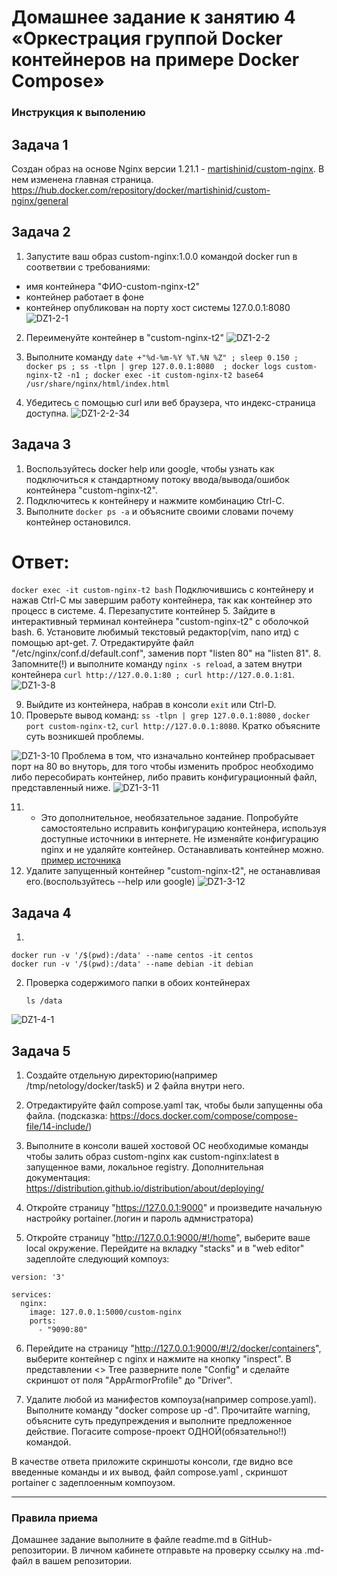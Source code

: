 
# Домашнее задание к занятию 4 «Оркестрация группой Docker контейнеров на примере Docker Compose»

### Инструкция к выполению

## Задача 1
Создан образ на основе Nginx версии 1.21.1 - [martishinid/custom-nginx](https://hub.docker.com/repository/docker/martishinid/custom-nginx/general).
В нем изменена главная страница. https://hub.docker.com/repository/docker/martishinid/custom-nginx/general

## Задача 2
1. Запустите ваш образ custom-nginx:1.0.0 командой docker run в соответвии с требованиями:
- имя контейнера "ФИО-custom-nginx-t2"
- контейнер работает в фоне
- контейнер опубликован на порту хост системы 127.0.0.1:8080
  ![DZ1-2-1](https://github.com/martishinid/DZ1/assets/121010186/4921187a-4b3e-481d-8948-83919a2f7f58)

2. Переименуйте контейнер в "custom-nginx-t2"
![DZ1-2-2](https://github.com/martishinid/DZ1/assets/121010186/863acd44-df2f-440c-9a73-7fdc94b25c2b)

3. Выполните команду ```date +"%d-%m-%Y %T.%N %Z" ; sleep 0.150 ; docker ps ; ss -tlpn | grep 127.0.0.1:8080  ; docker logs custom-nginx-t2 -n1 ; docker exec -it custom-nginx-t2 base64 /usr/share/nginx/html/index.html```
4. Убедитесь с помощью curl или веб браузера, что индекс-страница доступна.
![DZ1-2-2-34](https://github.com/martishinid/DZ1/assets/121010186/7b472ab6-43e9-4c22-a74f-f090dcdaa9fe)



## Задача 3
1. Воспользуйтесь docker help или google, чтобы узнать как подключиться к стандартному потоку ввода/вывода/ошибок контейнера "custom-nginx-t2".
2. Подключитесь к контейнеру и нажмите комбинацию Ctrl-C.
3. Выполните ```docker ps -a``` и объясните своими словами почему контейнер остановился.
# Ответ:
```docker exec -it custom-nginx-t2 bash```
Подключившись с контейнеру и нажав Ctrl-C мы завершим работу контейнера, так как контейнер это процесс в системе.
4. Перезапустите контейнер
5. Зайдите в интерактивный терминал контейнера "custom-nginx-t2" с оболочкой bash.
6. Установите любимый текстовый редактор(vim, nano итд) с помощью apt-get.
7. Отредактируйте файл "/etc/nginx/conf.d/default.conf", заменив порт "listen 80" на "listen 81".
8. Запомните(!) и выполните команду ```nginx -s reload```, а затем внутри контейнера ```curl http://127.0.0.1:80 ; curl http://127.0.0.1:81```.
![DZ1-3-8](https://github.com/martishinid/DZ1/assets/121010186/190bbfbb-1cd8-4dc1-9ad4-0ad462c0150c)

9. Выйдите из контейнера, набрав в консоли  ```exit``` или Ctrl-D.
10. Проверьте вывод команд: ```ss -tlpn | grep 127.0.0.1:8080``` , ```docker port custom-nginx-t2```, ```curl http://127.0.0.1:8080```. Кратко объясните суть возникшей проблемы.

![DZ1-3-10](https://github.com/martishinid/DZ1/assets/121010186/62f92b00-a7cc-43b6-b30c-6c8da8b187ef)
Проблема в том, что  изначально контейнер пробрасывает порт на 80 во внуторь, для того чтобы изменить проброс необходимо либо пересобирать контейнер, либо править конфигурационный файл, представленный ниже.
![DZ1-3-11](https://github.com/martishinid/DZ1/assets/121010186/0ba021f5-7249-4846-b762-6565bb0c4561)

11. * Это дополнительное, необязательное задание. Попробуйте самостоятельно исправить конфигурацию контейнера, используя доступные источники в интернете. Не изменяйте конфигурацию nginx и не удаляйте контейнер. Останавливать контейнер можно. [пример источника](https://www.baeldung.com/linux/assign-port-docker-container)
12. Удалите запущенный контейнер "custom-nginx-t2", не останавливая его.(воспользуйтесь --help или google)
![DZ1-3-12](https://github.com/martishinid/DZ1/assets/121010186/f537ac89-3b9d-45ce-adf8-3139c1fb016d)

## Задача 4

1.
```
docker run -v '/$(pwd):/data' --name centos -it centos
docker run -v '/$(pwd):/data' --name debian -it debian
```
2. Проверка содержимого папки в обоих контейнерах
   ```
   ls /data
   ```
   
![DZ1-4-1](https://github.com/martishinid/DZ1/assets/121010186/526ce93b-1d9c-429f-976f-6e12e9e34f8a)




## Задача 5

1. Создайте отдельную директорию(например /tmp/netology/docker/task5) и 2 файла внутри него.


2. Отредактируйте файл compose.yaml так, чтобы были запущенны оба файла. (подсказка: https://docs.docker.com/compose/compose-file/14-include/)

3. Выполните в консоли вашей хостовой ОС необходимые команды чтобы залить образ custom-nginx как custom-nginx:latest в запущенное вами, локальное registry. Дополнительная документация: https://distribution.github.io/distribution/about/deploying/
4. Откройте страницу "https://127.0.0.1:9000" и произведите начальную настройку portainer.(логин и пароль адмнистратора)
5. Откройте страницу "http://127.0.0.1:9000/#!/home", выберите ваше local  окружение. Перейдите на вкладку "stacks" и в "web editor" задеплойте следующий компоуз:

```
version: '3'

services:
  nginx:
    image: 127.0.0.1:5000/custom-nginx
    ports:
      - "9090:80"
```
6. Перейдите на страницу "http://127.0.0.1:9000/#!/2/docker/containers", выберите контейнер с nginx и нажмите на кнопку "inspect". В представлении <> Tree разверните поле "Config" и сделайте скриншот от поля "AppArmorProfile" до "Driver".

7. Удалите любой из манифестов компоуза(например compose.yaml).  Выполните команду "docker compose up -d". Прочитайте warning, объясните суть предупреждения и выполните предложенное действие. Погасите compose-проект ОДНОЙ(обязательно!!) командой.

В качестве ответа приложите скриншоты консоли, где видно все введенные команды и их вывод, файл compose.yaml , скриншот portainer c задеплоенным компоузом.

---

### Правила приема

Домашнее задание выполните в файле readme.md в GitHub-репозитории. В личном кабинете отправьте на проверку ссылку на .md-файл в вашем репозитории.
